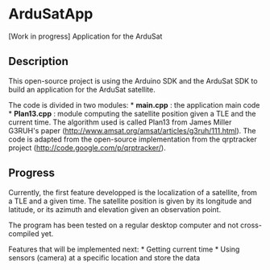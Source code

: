 ArduSatApp
==========

[Work in progress] Application for the ArduSat

Description
----------

This open-source project is using the Arduino SDK and the ArduSat SDK to build an application for the ArduSat satellite.

The code is divided in two modules:
    * __main.cpp__ : the application main code
    * __Plan13.cpp__ : module computing the satellite position given a TLE and the current time. The algorithm used is called Plan13 from James Miller G3RUH's paper (http://www.amsat.org/amsat/articles/g3ruh/111.html). The code is adapted from the open-source implementation from the qrptracker project (http://code.google.com/p/qrptracker/).

Progress
---------

Currently, the first feature developped is the localization of a satellite, from a TLE and a given time. The satellite position is given by its longitude and latitude, or its azimuth and elevation given an observation point.

 The program has been tested on a regular desktop computer and not cross-compiled yet.

Features that will be implemented next:
	 * Getting current time
	 * Using sensors (camera) at a specific location and store the data